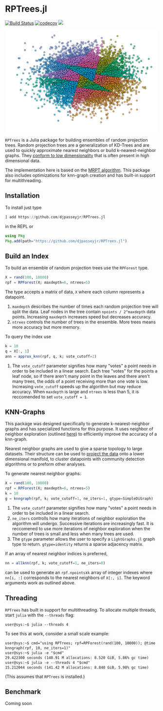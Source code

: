# RPTrees.jl
[![Build Status](https://github.com/djpasseyjr/RPTrees.jl/actions/workflows/ci.yml/badge.svg)](https://github.com/djpasseyjr/RPTrees.jl/actions/workflows/ci.yml/badge.svg)
[![codecov](https://codecov.io/gh/djpasseyjr/RPTrees.jl/branch/main/graph/badge.svg?token=S7PNXQOLQK)](https://codecov.io/gh/djpasseyjr/RPTrees.jl)
[![](https://img.shields.io/badge/docs-dev-blue.svg)](https://djpasseyjr.github.io/RPTrees.jl/dev)

![Random Projection Splits](https://github.com/djpasseyjr/RPTrees.jl/raw/main/docs/src/images/rppartition.png)

`RPTrees` is a Julia package for building ensembles of random projection trees. Random projection trees are a generalization of KD-Trees and are used to quickly approximate nearest neighbors or build k-nearest-neighbor graphs. They [conform to low dimensionality](https://cseweb.ucsd.edu/~dasgupta/papers/rptree-stoc.pdf) that is often present in high dimensional data.

The implementation here is based on the [MRPT algorithm](https://helda.helsinki.fi//bitstream/handle/10138/301147/Hyvonen_Pitkanen_2016_Fast_Nearest.pdf?sequence=1). This package also includes optimizations for knn-graph creation and has built-in support for multithreading.

## Installation

To install just type

```jl
] add https://github.com/djpasseyjr/RPTrees.jl
```

in the REPL or 

```jl 
using Pkg
Pkg.add(path="https://github.com/djpasseyjr/RPTrees.jl")
```

## Build an Index

To build an ensemble of random projection trees use the `RPForest` type.

```jl
X = rand(100, 10000)
rpf = RPForest(X; maxdepth=6, ntrees=5)
```
The type accepts a matrix of data, `X` where each column represents a datapoint. 

1. `maxdepth` describes the number of times each random projection tree will split the data. Leaf nodes in the tree contain `npoints / 2^maxdepth` data points. Increasing `maxdepth` increases speed but decreases accuracy.
2. `ntrees` controls the number of trees in the ensemble. More trees means more accuracy but more memory.

To query the index use
```jl
k = 10
q = X[:, 1]
ann = approx_knn(rpf, q, k; vote_cutoff=2)
```

1. The `vote_cutoff` parameter signifies how many "votes" a point needs in order to be included in a linear search. Each tree "votes" for the points a leaf node, so if there aren't many point in the leaves and there aren't many trees, the odds of a point receiving more than one vote is low.  Increasing `vote_cutoff` speeds up the algorithm but may reduce accuracy. When `maxdepth` is large and `ntrees` is less than 5, it is reccomended to set `vote_cutoff = 1`. 

## KNN-Graphs

This package was designed specifically to generate k-nearest-neighbor graphs and has specialized functions for this purpose. It uses neighbor of neighbor exploration (outlined [here](https://arxiv.org/pdf/1602.00370.pdf)) to efficiently improve the accuracy of a knn-graph.

Nearest neighbor graphs are used to give a sparse topology to large datasets. Their structure can be used to [project the data](https://arxiv.org/pdf/1602.00370.pdf) onto a lower dimensional manifold, to cluster datapoints with community detection algorithms or to preform other analyses.

To generate nearest neighbor graphs:

```jl
X = rand(100, 10000)
rpf = RPForest(X; maxdepth=6, ntrees=5)
k = 10
g = knngraph(rpf, k; vote_cutoff=1, ne_iters=1, gtype=SimpleDiGraph)
```
1. The `vote_cutoff` parameter signifies how many "votes" a point needs in order to be included in a linear search.
2. `ne_iters` controlls how many iterations of neighbor exploration the algorithm will undergo. Successive iterations are increasingly fast. It is reccomened to use more iterations of neighbor exploration when the number of trees is small and less when many trees are used.
3. The `gtype` parameter allows the user to specify a `LightGraphs.jl` graph type to return. `gtype=identity` returns a sparse adjacency matrix.

If an array of nearest neighbor indices is preferred,

```jl
nn = allknn(rpf, k; vote_cutoff=1, ne_iters=0)
```

can be used to generate an `rpf.npoints`x`k` array of integer indexes where `nn[i, :]` corresponds to the nearest neighbors of `X[:, i]`. The keyword arguments work as outlined above.

## Threading

`RPTrees` has built in support for multithreading. To allocate multiple threads, start `julia` with the `--threads` flag:

```console
user@sys:~$ julia --threads 4
```

To see this at work, consider a small scale example:
```console
user@sys:~$ cmd="using RPTrees; rpf=RPForest(rand(100, 10000)); @time knngraph(rpf, 10, ne_iters=1)"
user@sys:~$ julia -e "$cmd"
29.422300 seconds (140.91 M allocations: 8.520 GiB, 5.86% gc time)
user@sys:~$ julia -e --threads 4 "$cmd"
15.212044 seconds (141.42 M allocations: 8.840 GiB, 5.98% gc time)
```
(This assumes that `RPTrees` is installed.)

## Benchmark

Coming soon
